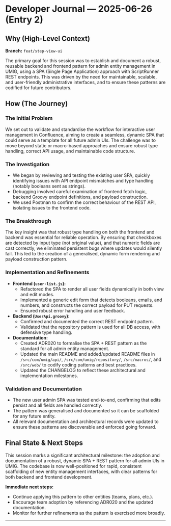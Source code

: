 # Developer Journal — 2025-06-26 (Entry 2)

## Why (High-Level Context)

**Branch:** `feat/step-view-ui`

The primary goal for this session was to establish and document a robust, reusable backend and frontend pattern for admin entity management in UMIG, using a SPA (Single Page Application) approach with ScriptRunner REST endpoints. This was driven by the need for maintainable, scalable, and user-friendly administrative interfaces, and to ensure these patterns are codified for future contributors.

## How (The Journey)

### The Initial Problem

We set out to validate and standardise the workflow for interactive user management in Confluence, aiming to create a seamless, dynamic SPA that could serve as a template for all future admin UIs. The challenge was to move beyond static or macro-based approaches and ensure robust type handling, correct API usage, and maintainable code structure.

### The Investigation

- We began by reviewing and testing the existing user SPA, quickly identifying issues with API endpoint mismatches and type handling (notably booleans sent as strings).
- Debugging involved careful examination of frontend fetch logic, backend Groovy endpoint definitions, and payload construction.
- We used Postman to confirm the correct behaviour of the REST API, isolating issues to the frontend code.

### The Breakthrough

The key insight was that robust type handling on both the frontend and backend was essential for reliable operation. By ensuring that checkboxes are detected by input type (not original value), and that numeric fields are cast correctly, we eliminated persistent bugs where updates would silently fail. This led to the creation of a generalised, dynamic form rendering and payload construction pattern.

### Implementation and Refinements

- **Frontend (`user-list.js`):**
  - Refactored the SPA to render all user fields dynamically in both view and edit modes.
  - Implemented a generic edit form that detects booleans, emails, and numbers, and constructs the correct payload for PUT requests.
  - Ensured robust error handling and user feedback.
- **Backend (`UserApi.groovy`):**
  - Confirmed and documented the correct REST endpoint pattern.
  - Validated that the repository pattern is used for all DB access, with defensive type handling.
- **Documentation:**
  - Created ADR020 to formalise the SPA + REST pattern as the standard for all admin entity management.
  - Updated the main README and added/updated README files in `/src/com/umig/api/`, `/src/com/umig/repository/`, `/src/macros/`, and `/src/web/` to codify coding patterns and best practices.
  - Updated the CHANGELOG to reflect these architectural and implementation milestones.

### Validation and Documentation

- The new user admin SPA was tested end-to-end, confirming that edits persist and all fields are handled correctly.
- The pattern was generalised and documented so it can be scaffolded for any future entity.
- All relevant documentation and architectural records were updated to ensure these patterns are discoverable and enforced going forward.

## Final State & Next Steps

This session marks a significant architectural milestone: the adoption and documentation of a robust, dynamic SPA + REST pattern for all admin UIs in UMIG. The codebase is now well-positioned for rapid, consistent scaffolding of new entity management interfaces, with clear patterns for both backend and frontend development.

**Immediate next steps:**
- Continue applying this pattern to other entities (teams, plans, etc.).
- Encourage team adoption by referencing ADR020 and the updated documentation.
- Monitor for further refinements as the pattern is exercised more broadly.

---
